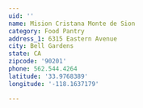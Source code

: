 ```yaml
---
uid: ''
name: Mision Cristana Monte de Sion
category: Food Pantry
address_1: 6315 Eastern Avenue
city: Bell Gardens
state: CA
zipcode: '90201'
phone: 562.544.4264
latitude: '33.9768389'
longitude: '-118.1637179'

---
```

